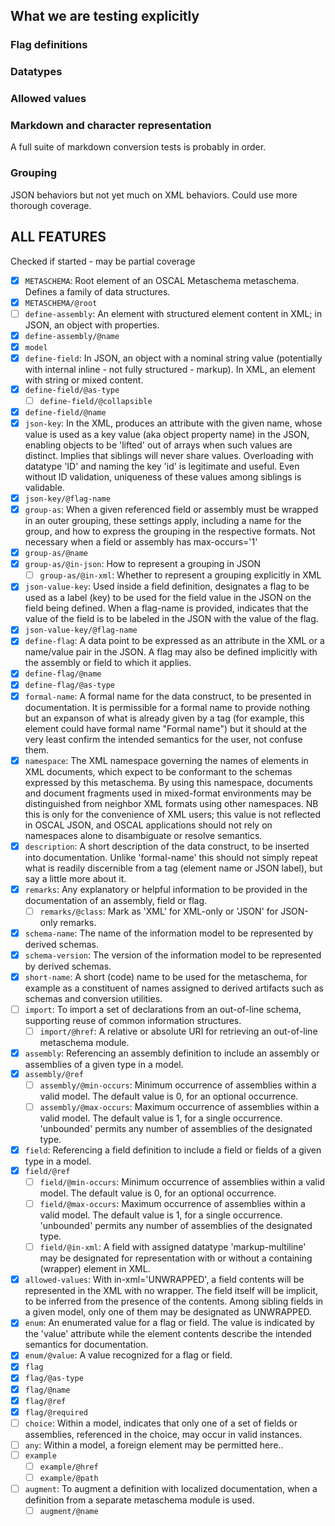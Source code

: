 
## What we are testing explicitly

### Flag definitions

### Datatypes

### Allowed values

### Markdown and character representation

A full suite of markdown conversion tests is probably in order.

### Grouping

JSON behaviors but not yet much on XML behaviors. Could use more thorough coverage.

## ALL FEATURES

Checked if started - may be partial coverage

- [x] `METASCHEMA`: Root element of an OSCAL Metaschema metaschema. Defines a family of data structures.
- [x] `METASCHEMA/@root`
- [ ] `define-assembly`: An element with structured element content in XML; in JSON, an object with properties.
- [x] `define-assembly/@name`
- [x] `model`
- [x] `define-field`: In JSON, an object with a nominal string value (potentially with internal inline - not fully structured - markup). In XML, an element with string or mixed content.
- [x] `define-field/@as-type`
  - [ ] `define-field/@collapsible`
- [x] `define-field/@name`
- [x] `json-key`: In the XML, produces an attribute with the given name, whose value is used as a key value (aka object property name) in the JSON, enabling objects to be 'lifted' out of arrays when such values are distinct. Implies that siblings will never share values. Overloading with datatype 'ID' and naming the key 'id' is legitimate and useful. Even without ID validation, uniqueness of these values among siblings is validable.
- [x] `json-key/@flag-name`
- [x] `group-as`: When a given referenced field or assembly must be wrapped in an outer grouping, these settings apply, including a name for the group, and how to express the grouping in the respective formats. Not necessary when a field or assembly has max-occurs='1'
- [x] `group-as/@name`
- [x] `group-as/@in-json`: How to represent a grouping in JSON
  - [ ] `group-as/@in-xml`: Whether to represent a grouping explicitly in XML
- [x] `json-value-key`: Used inside a field definition, designates a flag to be used as a label (key) to be used for the field value in the JSON on the field being defined. When a flag-name is provided, indicates that the value of the field is to be labeled in the JSON with the value of the flag.
- [x] `json-value-key/@flag-name`
- [x] `define-flag`: A data point to be expressed as an attribute in the XML or a name/value pair in the JSON. A flag may also be defined implicitly with the assembly or field to which it applies.
- [x] `define-flag/@name`
- [x] `define-flag/@as-type`
- [x] `formal-name`: A formal name for the data construct, to be presented in documentation. It is permissible for a formal name to provide nothing but an expanson of what is already given by a tag (for example, this element could have formal name "Formal name") but it should at the very least confirm the intended semantics for the user, not confuse them.
- [x] `namespace`: The XML namespace governing the names of elements in XML documents, which expect to be conformant to the schemas expressed by this metaschema. By using this namespace, documents and document fragments used in mixed-format environments may be distinguished from neighbor XML formats using other namespaces. NB this is only for the convenience of XML users; this value is not reflected in OSCAL JSON, and OSCAL applications should not rely on namespaces alone to disambiguate or resolve semantics.
- [x] `description`: A short description of the data construct, to be inserted into documentation. Unlike 'formal-name' this should not simply repeat what is readily discernible from a tag (element name or JSON label), but say a little more about it.
- [x] `remarks`: Any explanatory or helpful information to be provided in the documentation of an assembly, field or flag.
  - [ ] `remarks/@class`: Mark as 'XML' for XML-only or 'JSON' for JSON-only remarks.
- [x] `schema-name`: The name of the information model to be represented by derived schemas.
- [x] `schema-version`: The version of the information model to be represented by derived schemas.
- [x] `short-name`: A short (code) name to be used for the metaschema, for example as a constituent of names assigned to derived artifacts such as schemas and conversion utilities.
- [ ] `import`: To import a set of declarations from an out-of-line schema, supporting reuse of common information structures.
  - [ ] `import/@href`: A relative or absolute URI for retrieving an out-of-line metaschema module.
- [x] `assembly`: Referencing an assembly definition to include an assembly or assemblies of a given type in a model.
- [x] `assembly/@ref`
  - [ ] `assembly/@min-occurs`: Minimum occurrence of assemblies within a valid model. The default value is 0, for an optional occurrence.
  - [ ] `assembly/@max-occurs`: Maximum occurrence of assemblies within a valid model. The default value is 1, for a single occurrence. 'unbounded' permits any number of assemblies of the designated type.
- [x] `field`: Referencing a field definition to include a field or fields of a given type in a model.
- [x] `field/@ref`
  - [ ] `field/@min-occurs`: Minimum occurrence of assemblies within a valid model. The default value is 0, for an optional occurrence.
  - [ ] `field/@max-occurs`: Maximum occurrence of assemblies within a valid model. The default value is 1, for a single occurrence. 'unbounded' permits any number of assemblies of the designated type.
  - [ ] `field/@in-xml`: A field with assigned datatype 'markup-multiline' may be designated for representation with or without a containing (wrapper) element in XML.
- [x] `allowed-values`: With in-xml='UNWRAPPED', a field contents will be represented in the XML with no wrapper. The field itself will be implicit, to be inferred from the presence of the contents. Among sibling fields in a given model, only one of them may be designated as UNWRAPPED.
- [x] `enum`: An enumerated value for a flag or field. The value is indicated by the 'value' attribute while the element contents describe the intended semantics for documentation.
- [x] `enum/@value`: A value recognized for a flag or field.
- [x] `flag`
- [x] `flag/@as-type`
- [x] `flag/@name`
- [x] `flag/@ref`
- [x] `flag/@required`
- [ ] `choice`: Within a model, indicates that only one of a set of fields or assemblies, referenced in the choice, may occur in valid instances.
- [ ] `any`: Within a model, a foreign element may be permitted here..
- [ ] `example`
  - [ ] `example/@href`
  - [ ] `example/@path`
- [ ] `augment`: To augment a definition with localized documentation, when a definition from a separate metaschema module is used.
  - [ ] `augment/@name`
